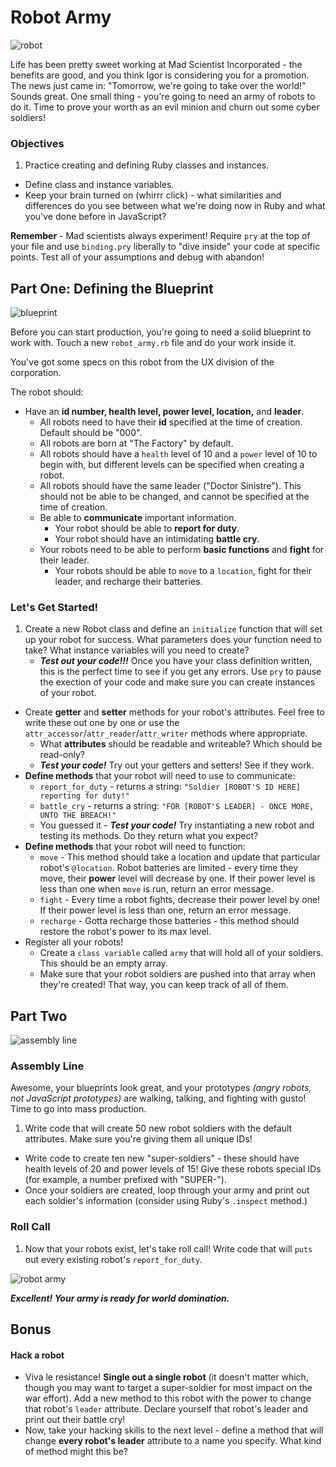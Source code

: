 # Robot Army

![robot](http://share.gifyoutube.com/ZG4w7N.gif)

Life has been pretty sweet working at Mad Scientist Incorporated - the benefits are good, and you think Igor is considering you for a promotion. The news just came in: "Tomorrow, we're going to take over the world!" Sounds great. One small thing - you're going to need an army of robots to do it. Time to prove your worth as an evil minion and churn out some cyber soldiers!

### Objectives

1. Practice creating and defining Ruby classes and instances.
- Define class and instance variables.
- Keep your brain turned on (whirrr click) - what similarities and differences do you see between what we're doing now in Ruby and what you've done before in JavaScript?

**Remember** - Mad scientists always experiment! Require `pry` at the top of your file and use `binding.pry` liberally to "dive inside" your code at specific points. Test all of your assumptions and debug with abandon!

## Part One: Defining the Blueprint

![blueprint](http://artisaverb.info/Garage/BluePrint.jpg)

Before you can start production, you're going to need a solid blueprint to work with. Touch a new `robot_army.rb` file and do your work inside it.

You've got some specs on this robot from the UX division of the corporation.

The robot should:

- Have an **id number, health level, power level, location,** and **leader**.
    - All robots need to have their **id** specified at the time of creation. Default should be "000".
    - All robots are born at "The Factory" by default.
    - All robots should have a `health` level of 10 and a `power` level of 10 to begin with, but different levels can be specified when creating a robot.
    - All robots should have the same leader ("Doctor Sinistre"). This should not be able to be changed, and cannot be specified at the time of creation.
  - Be able to **communicate** important information.
    - Your robot should be able to **report for duty**.
    - Your robot should have an intimidating **battle cry**.
  - Your robots need to be able to perform **basic functions** and **fight** for their leader.
    - Your robots should be able to `move` to a `location`, fight for their leader, and recharge their batteries.

### Let's Get Started!

1. Create a new Robot class and define an `initialize` function that will set up your robot for success. What parameters does your function need to take? What instance variables will you need to create?
    - ***Test out your code!!!*** Once you have your class definition written, this is the perfect time to see if you get any errors. Use `pry` to pause the exection of your code and make sure you can create instances of your robot.
- Create **getter** and **setter** methods for your robot's attributes. Feel free to write these out one by one or use the `attr_accessor`/`attr_reader`/`attr_writer` methods where appropriate.
    - What **attributes** should be readable and writeable? Which should be read-only?
    - ***Test your code!*** Try out your getters and setters! See if they work.
- **Define methods** that your robot will need to use to communicate:
    - `report_for_duty` - returns a string: `"Soldier [ROBOT'S ID HERE] reporting for duty!"`
    - `battle_cry` - returns a string: `"FOR [ROBOT'S LEADER] - ONCE MORE, UNTO THE BREACH!"` 
    - You guessed it - ***Test your code!*** Try instantiating a new robot and testing its methods. Do they return what you expect?
- **Define methods** that your robot will need to function:
    - `move` - This method should take a location and update that particular robot's `@location`. Robot batteries are limited - every time they move, their **power** level will decrease by one. If their power level is less than one when `move` is run, return an error message.
    - `fight` - Every time a robot fights, decrease their power level by one! If their power level is less than one, return an error message.
    - `recharge` - Gotta recharge those batteries - this method should restore the robot's power to its max level.
- Register all your robots!
    - Create a `class variable` called `army` that will hold all of your soldiers. This should be an empty array.
    - Make sure that your robot soldiers are pushed into that array when they're created! That way, you can keep track of all of them.

## Part Two

![assembly line](http://www.lgcnsblog.com/wp-content/uploads/2014/09/robot_02.png)

### Assembly Line

Awesome, your blueprints look great, and your prototypes *(angry robots, not JavaScript prototypes)* are walking, talking, and fighting with gusto! Time to go into mass production.

1. Write code that will create 50 new robot soldiers with the default attributes. Make sure you're giving them all unique IDs!
- Write code to create ten new "super-soldiers" - these should have health levels of 20 and power levels of 15! Give these robots special IDs (for example, a number prefixed with "SUPER-").
- Once your soldiers are created, loop through your army and print out each soldier's information (consider using Ruby's `.inspect` method.)  

### Roll Call

1. Now that your robots exist, let's take roll call! Write code that will `puts` out every existing robot's `report_for_duty`.

![robot army](http://41.media.tumblr.com/16a7339f8c81307b68c169cf5404fc94/tumblr_nnr0f459eI1up0nwko1_500.jpg)

***Excellent! Your army is ready for world domination.***

## Bonus

#### Hack a robot 

- Viva le resistance! **Single out a single robot** (it doesn't matter which, though you may want to target a super-soldier for most impact on the war effort). Add a new method to this robot with the power to change that robot's `leader` attribute. Declare yourself that robot's leader and print out their battle cry!
- Now, take your hacking skills to the next level - define a method that will change **every robot's leader** attribute to a name you specify. What kind of method might this be?
 

